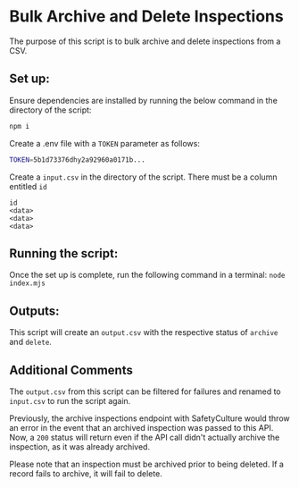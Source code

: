 # Bulk Archive and Delete Inspections

The purpose of this script is to bulk archive and delete inspections from a CSV.

## Set up:

Ensure dependencies are installed by running the below command in the directory of the script:

```bash
npm i
```

Create a .env file with a `TOKEN` parameter as follows:

```bash
TOKEN=5b1d73376dhy2a92960a0171b...
```

Create a `input.csv` in the directory of the script. There must be a column entitled `id`

```csv
id
<data>
<data>
<data>
```

## Running the script:

Once the set up is complete, run the following command in a terminal:
`node index.mjs`

## Outputs:

This script will create an `output.csv` with the respective status of `archive` and `delete`.

## Additional Comments

The `output.csv` from this script can be filtered for failures and renamed to `input.csv` to run the script again.

Previously, the archive inspections endpoint with SafetyCulture would throw an error in the event that an archived inspection was passed to this API. Now, a `200` status will return even if the API call didn't actually archive the inspection, as it was already archived.

Please note that an inspection must be archived prior to being deleted. If a record fails to archive, it will fail to delete.
